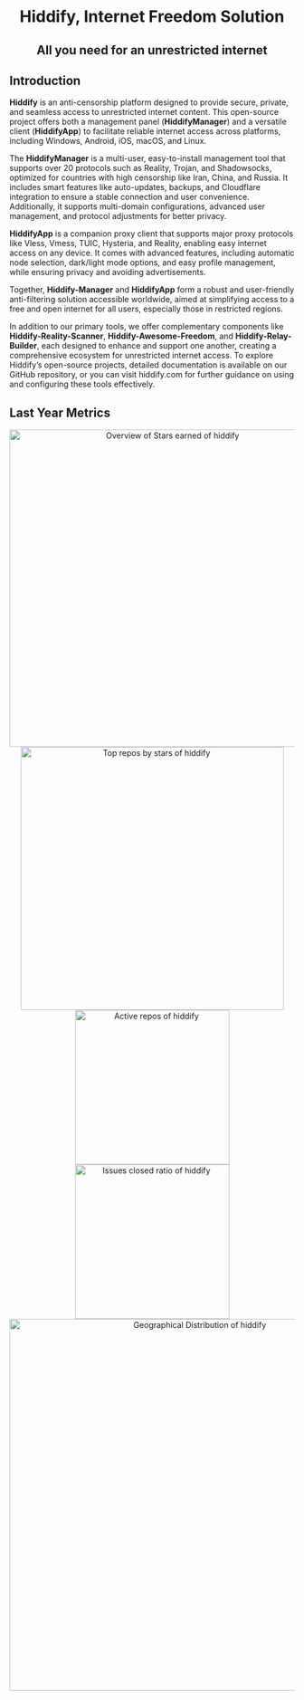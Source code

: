 <h1 align="center">Hiddify, Internet Freedom Solution</h1>
<h2 align="center">All you need for an unrestricted internet</h2>



## Introduction
<!-- Copy-paste in your Readme.md file -->
**Hiddify** is an anti-censorship platform designed to provide secure, private, and seamless access to unrestricted internet content. This open-source project offers both a management panel (**HiddifyManager**) and a versatile client (**HiddifyApp**) to facilitate reliable internet access across platforms, including Windows, Android, iOS, macOS, and Linux.

The **HiddifyManager** is a multi-user, easy-to-install management tool that supports over 20 protocols such as Reality, Trojan, and Shadowsocks, optimized for countries with high censorship like Iran, China, and Russia. It includes smart features like auto-updates, backups, and Cloudflare integration to ensure a stable connection and user convenience. Additionally, it supports multi-domain configurations, advanced user management, and protocol adjustments for better privacy.

**HiddifyApp** is a companion proxy client that supports major proxy protocols like Vless, Vmess, TUIC, Hysteria, and Reality, enabling easy internet access on any device. It comes with advanced features, including automatic node selection, dark/light mode options, and easy profile management, while ensuring privacy and avoiding advertisements.

Together, **Hiddify-Manager** and **HiddifyApp** form a robust and user-friendly anti-filtering solution accessible worldwide, aimed at simplifying access to a free and open internet for all users, especially those in restricted regions.

In addition to our primary tools, we offer complementary components like **Hiddify-Reality-Scanner**, **Hiddify-Awesome-Freedom**, and **Hiddify-Relay-Builder**, each designed to enhance and support one another, creating a comprehensive ecosystem for unrestricted internet access. To explore Hiddify’s open-source projects, detailed documentation is available on our GitHub repository, or you can visit hiddify.com for further guidance on using and configuring these tools effectively.

## Last Year Metrics 


<!-- Copy-paste in your Readme.md file -->
<a href="https://next.ossinsight.io/widgets/official/compose-org-overview-stars?owner_id=126981719&period=past_12_months" target="_blank" style="display: block" align="center">
  <picture>
    <source media="(prefers-color-scheme: dark)" srcset="https://next.ossinsight.io/widgets/official/compose-org-overview-stars/thumbnail.png?owner_id=126981719&period=past_12_months&image_size=2x6&color_scheme=dark" width="561" height="auto">
    <img alt="Overview of Stars earned of hiddify" src="https://next.ossinsight.io/widgets/official/compose-org-overview-stars/thumbnail.png?owner_id=126981719&period=past_12_months&image_size=2x6&color_scheme=light" width="561" height="auto">
  </picture>
</a>
<!-- Copy-paste in your Readme.md file -->

<a href="https://next.ossinsight.io/widgets/official/compose-org-stars-top-repos?owner_id=126981719&period=past_12_months" target="_blank" style="display: block" align="center">
  <picture>
    <source media="(prefers-color-scheme: dark)" srcset="https://next.ossinsight.io/widgets/official/compose-org-stars-top-repos/thumbnail.png?owner_id=126981719&period=past_12_months&image_size=4x5&color_scheme=dark" width="465" height="auto">
    <img alt="Top repos by stars of hiddify" src="https://next.ossinsight.io/widgets/official/compose-org-stars-top-repos/thumbnail.png?owner_id=126981719&period=past_12_months&image_size=4x5&color_scheme=light" width="465" height="auto">
  </picture>
</a>

<!-- Made with [OSS Insight](https://ossinsight.io/) -->


<!-- Made with [OSS Insight](https://ossinsight.io/) -->



<!-- Made with [OSS Insight](https://ossinsight.io/) -->


<!-- Copy-paste in your Readme.md file -->

<a href="https://next.ossinsight.io/widgets/official/compose-org-activity-active-ranking?activity=repos&owner_id=126981719&period=past_12_months" target="_blank" style="display: block" align="center">
  <picture>
    <source media="(prefers-color-scheme: dark)" srcset="https://next.ossinsight.io/widgets/official/compose-org-activity-active-ranking/thumbnail.png?activity=repos&owner_id=126981719&period=past_12_months&image_size=4x3&color_scheme=dark" width="273" height="auto">
    <img alt="Active repos of hiddify" src="https://next.ossinsight.io/widgets/official/compose-org-activity-active-ranking/thumbnail.png?activity=repos&owner_id=126981719&period=past_12_months&image_size=4x3&color_scheme=light" width="273" height="auto">
  </picture>
</a>

<!-- Made with [OSS Insight](https://ossinsight.io/) -->


<!-- Copy-paste in your Readme.md file -->

<a href="https://next.ossinsight.io/widgets/official/compose-org-productivity-ratio?activity=issues%2Fclosed&owner_id=126981719&period=past_12_months" target="_blank" style="display: block" align="center">
  <picture>
    <source media="(prefers-color-scheme: dark)" srcset="https://next.ossinsight.io/widgets/official/compose-org-productivity-ratio/thumbnail.png?activity=issues%2Fclosed&owner_id=126981719&period=past_12_months&image_size=3x3&color_scheme=dark" width="273" height="auto">
    <img alt="Issues closed ratio of hiddify" src="https://next.ossinsight.io/widgets/official/compose-org-productivity-ratio/thumbnail.png?activity=issues%2Fclosed&owner_id=126981719&period=past_12_months&image_size=3x3&color_scheme=light" width="273" height="auto">
  </picture>
</a>

<a href="https://next.ossinsight.io/widgets/official/compose-org-activity-map?activity=stars&role=stars&owner_id=126981719&period=past_12_months" target="_blank" style="display: block" align="center">
  <picture>
    <source media="(prefers-color-scheme: dark)" srcset="https://next.ossinsight.io/widgets/official/compose-org-activity-map/thumbnail.png?activity=stars&role=stars&owner_id=126981719&period=past_12_months&image_size=4x7&color_scheme=dark" width="657" height="auto">
    <img alt="Geographical Distribution of hiddify" src="https://next.ossinsight.io/widgets/official/compose-org-activity-map/thumbnail.png?activity=stars&role=stars&owner_id=126981719&period=past_12_months&image_size=4x7&color_scheme=light" width="657" height="auto">
  </picture>
</a>


<!-- Made with [OSS Insight](https://ossinsight.io/) -->
